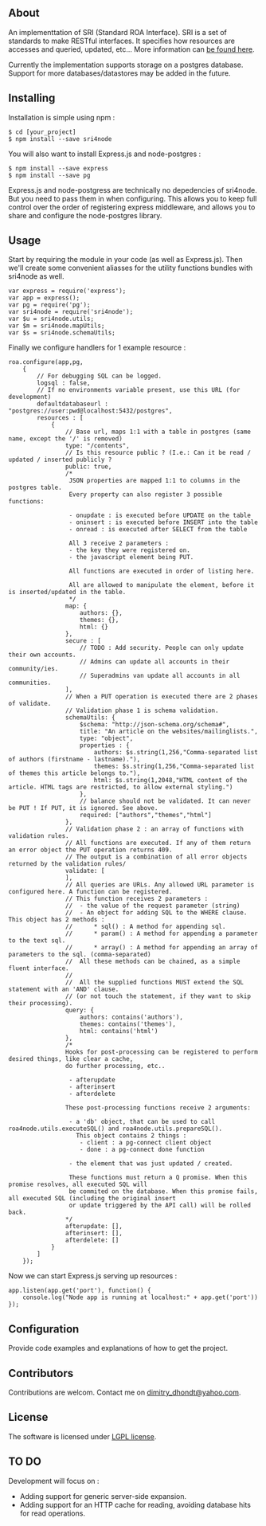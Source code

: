 ## About

An implementtation of SRI (Standard ROA Interface). 
SRI is a set of standards to make RESTful interfaces.
It specifies how resources are accesses and queried, updated, etc...
More information can [be found here](https://docs.google.com/document/d/1KY-VV_AUJXxkMYrMwVFmyN4yIqil4zx4sKeV_RJFRnU/pub).

Currently the implementation supports storage on a postgres database.
Support for more databases/datastores may be added in the future.

## Installing

Installation is simple using npm :

    $ cd [your_project]
    $ npm install --save sri4node
    
You will also want to install Express.js and node-postgres :

    $ npm install --save express
    $ npm install --save pg
    
Express.js and node-postgress are technically no depedencies of sri4node.
But you need to pass them in when configuring. 
This allows you to keep full control over the order of registering express middleware, and allows you to share and configure the node-postgres library.

## Usage

Start by requiring the module in your code (as well as Express.js).
Then we'll create some convenient aliasses for the utility functions bundles with sri4node as well.

    var express = require('express');
    var app = express();
    var pg = require('pg');
    var sri4node = require('sri4node');
    var $u = sri4node.utils;
    var $m = sri4node.mapUtils;
    var $s = sri4node.schemaUtils;

Finally we configure handlers for 1 example resource :

    roa.configure(app,pg,
        {
            // For debugging SQL can be logged.
            logsql : false,
            // If no environments variable present, use this URL (for development)
            defaultdatabaseurl : "postgres://user:pwd@localhost:5432/postgres",
            resources : [
                {
                    // Base url, maps 1:1 with a table in postgres (same name, except the '/' is removed)
                    type: "/contents",
                    // Is this resource public ? (I.e.: Can it be read / updated / inserted publicly ?
                    public: true,
                    /*
                     JSON properties are mapped 1:1 to columns in the postgres table.
                     Every property can also register 3 possible functions:
    
                     - onupdate : is executed before UPDATE on the table
                     - oninsert : is executed before INSERT into the table
                     - onread : is executed after SELECT from the table
    
                     All 3 receive 2 parameters :
                     - the key they were registered on.
                     - the javascript element being PUT.
    
                     All functions are executed in order of listing here.
    
                     All are allowed to manipulate the element, before it is inserted/updated in the table.
                     */
                    map: {
                        authors: {},
                        themes: {},
                        html: {}
                    },
                    secure : [
                        // TODO : Add security. People can only update their own accounts.
                        // Admins can update all accounts in their community/ies.
                        // Superadmins van update all accounts in all communities.
                    ],
                    // When a PUT operation is executed there are 2 phases of validate.
                    // Validation phase 1 is schema validation.
                    schemaUtils: {
                        $schema: "http://json-schema.org/schema#",
                        title: "An article on the websites/mailinglists.",
                        type: "object",
                        properties : {
                            authors: $s.string(1,256,"Comma-separated list of authors (firstname - lastname)."),
                            themes: $s.string(1,256,"Comma-separated list of themes this article belongs to."),
                            html: $s.string(1,2048,"HTML content of the article. HTML tags are restricted, to allow external styling.")
                        },
                        // balance should not be validated. It can never be PUT ! If PUT, it is ignored. See above.
                        required: ["authors","themes","html"]
                    },
                    // Validation phase 2 : an array of functions with validation rules.
                    // All functions are executed. If any of them return an error object the PUT operation returns 409.
                    // The output is a combination of all error objects returned by the validation rules/
                    validate: [
                    ],
                    // All queries are URLs. Any allowed URL parameter is configured here. A function can be registered.
                    // This function receives 2 parameters :
                    //  - the value of the request parameter (string)
                    //  - An object for adding SQL to the WHERE clause. This object has 2 methods :
                    //      * sql() : A method for appending sql.
                    //      * param() : A method for appending a parameter to the text sql.
                    //      * array() : A method for appending an array of parameters to the sql. (comma-separated)
                    //  All these methods can be chained, as a simple fluent interface.
                    //
                    //  All the supplied functions MUST extend the SQL statement with an 'AND' clause.
                    // (or not touch the statement, if they want to skip their processing).
                    query: {
                        authors: contains('authors'),
                        themes: contains('themes'),
                        html: contains('html')
                    },
                    /*
                    Hooks for post-processing can be registered to perform desired things, like clear a cache,
                    do further processing, etc..
    
                     - afterupdate
                     - afterinsert
                     - afterdelete
    
                    These post-processing functions receive 2 arguments:
    
                     - a 'db' object, that can be used to call roa4node.utils.executeSQL() and roa4node.utils.prepareSQL().
                       This object contains 2 things :
                        - client : a pg-connect client object
                        - done : a pg-connect done function
    
                     - the element that was just updated / created.
    
                     These functions must return a Q promise. When this promise resolves, all executed SQL will
                     be commited on the database. When this promise fails, all executed SQL (including the original insert
                     or update triggered by the API call) will be rolled back.
                    */
                    afterupdate: [],
                    afterinsert: [],
                    afterdelete: []
                }
            ]
        });

Now we can start Express.js serving up resources :

    app.listen(app.get('port'), function() {
        console.log("Node app is running at localhost:" + app.get('port'))
    });

## Configuration

Provide code examples and explanations of how to get the project.


## Contributors

Contributions are welcom. Contact me on dimitry_dhondt@yahoo.com.

## License

The software is licensed under [LGPL license](https://www.gnu.org/licenses/lgpl.html). 

## TO DO

Development will focus on :
- Adding support for generic server-side expansion.
- Adding support for an HTTP cache for reading, avoiding database hits for read operations.